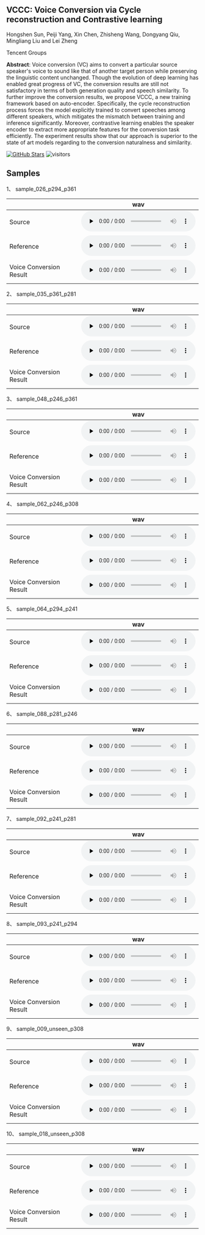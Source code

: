## VCCC: Voice Conversion via Cycle reconstruction and Contrastive learning 

Hongshen Sun, Peiji Yang, Xin Chen, Zhisheng Wang, Dongyang Qiu, Mingliang Liu and Lei Zheng

Tencent Groups

**Abstract**: Voice conversion (VC) aims to convert a particular source speaker's voice to sound like that of another target person while preserving the linguistic content unchanged. Though the evolution of deep learning has enabled great progress of VC, the conversion results are still not satisfactory in terms of both generation quality and speech similarity. To further improve the conversion results, we propose VCCC, a new training framework based on auto-encoder. Specifically, the cycle reconstruction process forces the model explicitly trained to convert speeches among different speakers, which mitigates the mismatch between training and inference significantly. Moreover, contrastive learning enables the speaker encoder to extract more appropriate features for the conversion task efficiently. The experiment results show that our approach is superior to the state of art models regarding to the conversion naturalness and similarity.

[![GitHub Stars](https://img.shields.io/github/stars/TencentGameMate/vccc)](https://github.com/TencentGameMate/vccc)
![visitors](https://visitor-badge.glitch.me/badge?page_id=TencentGameMate/vccc)

## Samples

1、 sample_026_p294_p361

|                         |                                                                                                          **wav** |
| ----------------------- | ---------------------------------------------------------------------------------------------------------------- |
| Source                  | ​<audio id="audio" controls="" preload="none"><source id="wav" src="mic/sample_026_p294_p361/src.wav"></audio> | 
| Reference               | ​<audio id="audio" controls="" preload="none"><source id="wav" src="mic/sample_026_p294_p361/ref.wav"></audio> |   
| Voice Conversion Result | ​<audio id="audio" controls="" preload="none"><source id="wav" src="mic/sample_026_p294_p361/vc.wav"></audio>  |


2、 sample_035_p361_p281

|                         |                                                                                                          **wav** |
| ----------------------- | ---------------------------------------------------------------------------------------------------------------- |
| Source                  | ​<audio id="audio" controls="" preload="none"><source id="wav" src="mic/sample_035_p361_p281/src.wav"></audio> | 
| Reference               | ​<audio id="audio" controls="" preload="none"><source id="wav" src="mic/sample_035_p361_p281/ref.wav"></audio> |   
| Voice Conversion Result | ​<audio id="audio" controls="" preload="none"><source id="wav" src="mic/sample_035_p361_p281/vc.wav"></audio>  |


3、 sample_048_p246_p361

|                         |                                                                                                          **wav** |
| ----------------------- | ---------------------------------------------------------------------------------------------------------------- |
| Source                  | ​<audio id="audio" controls="" preload="none"><source id="wav" src="mic/sample_048_p246_p361/src.wav"></audio> | 
| Reference               | ​<audio id="audio" controls="" preload="none"><source id="wav" src="mic/sample_048_p246_p361/ref.wav"></audio> |   
| Voice Conversion Result | ​<audio id="audio" controls="" preload="none"><source id="wav" src="mic/sample_048_p246_p361/vc.wav"></audio>  |


4、 sample_062_p246_p308

|                         |                                                                                                          **wav** |
| ----------------------- | ---------------------------------------------------------------------------------------------------------------- |
| Source                  | ​<audio id="audio" controls="" preload="none"><source id="wav" src="mic/sample_062_p246_p308/src.wav"></audio> | 
| Reference               | ​<audio id="audio" controls="" preload="none"><source id="wav" src="mic/sample_062_p246_p308/ref.wav"></audio> |   
| Voice Conversion Result | ​<audio id="audio" controls="" preload="none"><source id="wav" src="mic/sample_062_p246_p308/vc.wav"></audio>  |


5、 sample_064_p294_p241

|                         |                                                                                                          **wav** |
| ----------------------- | ---------------------------------------------------------------------------------------------------------------- |
| Source                  | ​<audio id="audio" controls="" preload="none"><source id="wav" src="mic/sample_064_p294_p241/src.wav"></audio> | 
| Reference               | ​<audio id="audio" controls="" preload="none"><source id="wav" src="mic/sample_064_p294_p241/ref.wav"></audio> |   
| Voice Conversion Result | ​<audio id="audio" controls="" preload="none"><source id="wav" src="mic/sample_064_p294_p241/vc.wav"></audio>  |


6、 sample_088_p281_p246

|                         |                                                                                                          **wav** |
| ----------------------- | ---------------------------------------------------------------------------------------------------------------- |
| Source                  | ​<audio id="audio" controls="" preload="none"><source id="wav" src="mic/sample_088_p281_p246/src.wav"></audio> | 
| Reference               | ​<audio id="audio" controls="" preload="none"><source id="wav" src="mic/sample_088_p281_p246/ref.wav"></audio> |   
| Voice Conversion Result | ​<audio id="audio" controls="" preload="none"><source id="wav" src="mic/sample_088_p281_p246/vc.wav"></audio>  |


7、 sample_092_p241_p281

|                         |                                                                                                          **wav** |
| ----------------------- | ---------------------------------------------------------------------------------------------------------------- |
| Source                  | ​<audio id="audio" controls="" preload="none"><source id="wav" src="mic/sample_092_p241_p281/src.wav"></audio> | 
| Reference               | ​<audio id="audio" controls="" preload="none"><source id="wav" src="mic/sample_092_p241_p281/ref.wav"></audio> |   
| Voice Conversion Result | ​<audio id="audio" controls="" preload="none"><source id="wav" src="mic/sample_092_p241_p281/vc.wav"></audio>  |


8、 sample_093_p241_p294

|                         |                                                                                                          **wav** |
| ----------------------- | ---------------------------------------------------------------------------------------------------------------- |
| Source                  | ​<audio id="audio" controls="" preload="none"><source id="wav" src="mic/sample_093_p241_p294/src.wav"></audio> | 
| Reference               | ​<audio id="audio" controls="" preload="none"><source id="wav" src="mic/sample_093_p241_p294/ref.wav"></audio> |   
| Voice Conversion Result | ​<audio id="audio" controls="" preload="none"><source id="wav" src="mic/sample_093_p241_p294/vc.wav"></audio>  |


9、 sample_009_unseen_p308

|                         |                                                                                                          **wav** |
| ----------------------- | ---------------------------------------------------------------------------------------------------------------- |
| Source                  | ​<audio id="audio" controls="" preload="none"><source id="wav" src="mic/sample_009_unseen_p308/src.wav"></audio> | 
| Reference               | ​<audio id="audio" controls="" preload="none"><source id="wav" src="mic/sample_009_unseen_p308/ref.wav"></audio> |   
| Voice Conversion Result | ​<audio id="audio" controls="" preload="none"><source id="wav" src="mic/sample_009_unseen_p308/vc.wav"></audio>  |


10、 sample_018_unseen_p308

|                         |                                                                                                          **wav** |
| ----------------------- | ---------------------------------------------------------------------------------------------------------------- |
| Source                  | ​<audio id="audio" controls="" preload="none"><source id="wav" src="mic/sample_018_unseen_p308/src.wav"></audio> | 
| Reference               | ​<audio id="audio" controls="" preload="none"><source id="wav" src="mic/sample_018_unseen_p308/ref.wav"></audio> |   
| Voice Conversion Result | ​<audio id="audio" controls="" preload="none"><source id="wav" src="mic/sample_018_unseen_p308/vc.wav"></audio>  |
